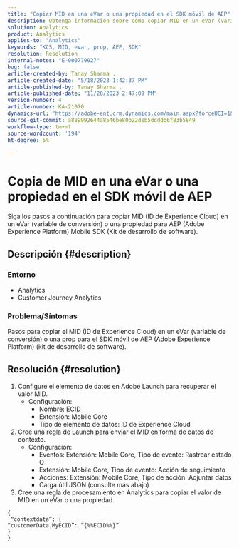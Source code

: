 ```yaml
---
title: "Copiar MID en una eVar o una propiedad en el SDK móvil de AEP"
description: Obtenga información sobre cómo copiar MID en un eVar (variable de conversión) o en una prop para el SDK móvil de AEP.
solution: Analytics
product: Analytics
applies-to: "Analytics"
keywords: "KCS, MID, evar, prop, AEP, SDK"
resolution: Resolution
internal-notes: "E-000779927"
bug: false
article-created-by: Tanay Sharma .
article-created-date: "5/18/2023 1:42:37 PM"
article-published-by: Tanay Sharma .
article-published-date: "11/28/2023 2:47:09 PM"
version-number: 4
article-number: KA-21070
dynamics-url: "https://adobe-ent.crm.dynamics.com/main.aspx?forceUCI=1&pagetype=entityrecord&etn=knowledgearticle&id=71e4a2d3-81f5-ed11-8848-6045bd006268"
source-git-commit: a889992644a8546be80b22deb5ddddb6f83b5849
workflow-type: tm+mt
source-wordcount: '194'
ht-degree: 5%

---
```


# Copia de MID en una eVar o una propiedad en el SDK móvil de AEP


Siga los pasos a continuación para copiar MID (ID de Experience Cloud) en un eVar (variable de conversión) o una propiedad para AEP (Adobe Experience Platform) Mobile SDK (Kit de desarrollo de software).

## Descripción {#description}


### Entorno

- Analytics
- Customer Journey Analytics


### Problema/Síntomas

Pasos para copiar el MID (ID de Experience Cloud) en un eVar (variable de conversión) o una prop para el SDK móvil de AEP (Adobe Experience Platform) (kit de desarrollo de software).


## Resolución {#resolution}


1. Configure el elemento de datos en Adobe Launch para recuperar el valor MID.
   - Configuración:
      - Nombre: ECID
      - Extensión: Mobile Core
      - Tipo de elemento de datos: ID de Experience Cloud
2. Cree una regla de Launch para enviar el MID en forma de datos de contexto.
   - Configuración:
      - Eventos: Extensión: Mobile Core, Tipo de evento: Rastrear estado O
      - Extensión: Mobile Core, Tipo de evento: Acción de seguimiento
      - Acciones: Extensión: Mobile Core, Tipo de acción: Adjuntar datos
      - Carga útil JSON (consulte más abajo)
3. Cree una regla de procesamiento en Analytics para copiar el valor de MID en un eVar o una propiedad.



```
{
 “contextdata”: {
“customerData.MyECID”: “{%%ECID%%}”
}
}
```

